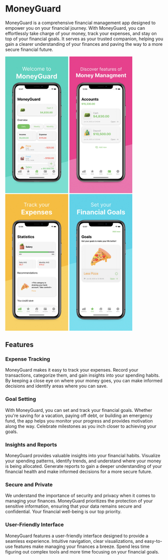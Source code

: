 # MoneyGuard

MoneyGuard is a comprehensive financial management app designed to empower you on your financial journey. With MoneyGuard, you can effortlessly take charge of your money, track your expenses, and stay on top of your financial goals. It serves as your trusted companion, helping you gain a clearer understanding of your finances and paving the way to a more secure financial future.


<img src="https://github.com/pieceowater/moneyguard-public/blob/main/Promo/1EN.jpeg?raw=true" width="200" /> <img src="https://github.com/pieceowater/moneyguard-public/blob/main/Promo/2EN.jpeg?raw=true" width="200" /> <img src="https://github.com/pieceowater/moneyguard-public/blob/main/Promo/3EN.jpeg?raw=true" width="200" /> <img src="https://github.com/pieceowater/moneyguard-public/blob/main/Promo/4EN.jpeg?raw=true" width="200" />


## Features

### Expense Tracking
MoneyGuard makes it easy to track your expenses. Record your transactions, categorize them, and gain insights into your spending habits. By keeping a close eye on where your money goes, you can make informed decisions and identify areas where you can save.

### Goal Setting
With MoneyGuard, you can set and track your financial goals. Whether you're saving for a vacation, paying off debt, or building an emergency fund, the app helps you monitor your progress and provides motivation along the way. Celebrate milestones as you inch closer to achieving your goals.

### Insights and Reports
MoneyGuard provides valuable insights into your financial habits. Visualize your spending patterns, identify trends, and understand where your money is being allocated. Generate reports to gain a deeper understanding of your financial health and make informed decisions for a more secure future.

### Secure and Private
We understand the importance of security and privacy when it comes to managing your finances. MoneyGuard prioritizes the protection of your sensitive information, ensuring that your data remains secure and confidential. Your financial well-being is our top priority.

### User-Friendly Interface
MoneyGuard features a user-friendly interface designed to provide a seamless experience. Intuitive navigation, clear visualizations, and easy-to-use features make managing your finances a breeze. Spend less time figuring out complex tools and more time focusing on your financial goals.
